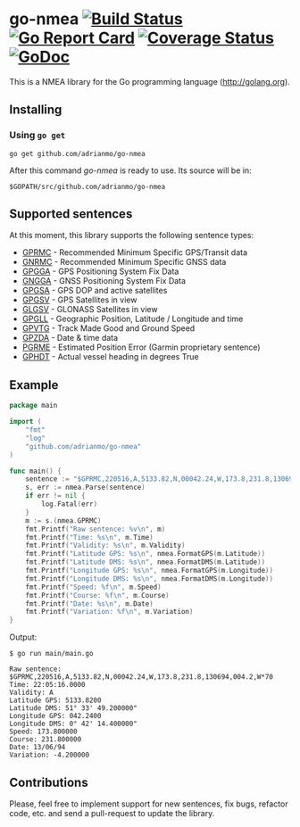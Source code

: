# go-nmea [![Build Status](https://travis-ci.org/adrianmo/go-nmea.svg?branch=master)](https://travis-ci.org/adrianmo/go-nmea) [![Go Report Card](https://goreportcard.com/badge/github.com/adrianmo/go-nmea)](https://goreportcard.com/report/github.com/adrianmo/go-nmea) [![Coverage Status](https://coveralls.io/repos/adrianmo/go-nmea/badge.svg?branch=master&service=github)](https://coveralls.io/github/adrianmo/go-nmea?branch=master) [![GoDoc](https://godoc.org/github.com/adrianmo/go-nmea?status.svg)](https://godoc.org/github.com/adrianmo/go-nmea)

This is a NMEA library for the Go programming language (http://golang.org).

## Installing

### Using `go get`

    go get github.com/adrianmo/go-nmea

After this command *go-nmea* is ready to use. Its source will be in:

    $GOPATH/src/github.com/adrianmo/go-nmea

## Supported sentences

At this moment, this library supports the following sentence types:

- [GPRMC](http://aprs.gids.nl/nmea/#rmc) - Recommended Minimum Specific GPS/Transit data
- [GNRMC](http://aprs.gids.nl/nmea/#rmc) - Recommended Minimum Specific GNSS data
- [GPGGA](http://aprs.gids.nl/nmea/#gga) - GPS Positioning System Fix Data
- [GNGGA](http://aprs.gids.nl/nmea/#gga) - GNSS Positioning System Fix Data
- [GPGSA](http://aprs.gids.nl/nmea/#gsa) - GPS DOP and active satellites
- [GPGSV](http://aprs.gids.nl/nmea/#gsv) - GPS Satellites in view
- [GLGSV](http://aprs.gids.nl/nmea/#gsv) - GLONASS Satellites in view
- [GPGLL](http://aprs.gids.nl/nmea/#gll) - Geographic Position, Latitude / Longitude and time
- [GPVTG](http://aprs.gids.nl/nmea/#vtg) - Track Made Good and Ground Speed
- [GPZDA](http://aprs.gids.nl/nmea/#zda) - Date & time data
- [PGRME](http://aprs.gids.nl/nmea/#rme) - Estimated Position Error (Garmin proprietary sentence)
- [GPHDT](http://aprs.gids.nl/nmea/#hdt) - Actual vessel heading in degrees True


## Example

```go
package main

import (
	"fmt"
	"log"
	"github.com/adrianmo/go-nmea"
)

func main() {
	sentence := "$GPRMC,220516,A,5133.82,N,00042.24,W,173.8,231.8,130694,004.2,W*70"
	s, err := nmea.Parse(sentence)
	if err != nil {
		log.Fatal(err)
	}
	m := s.(nmea.GPRMC)
	fmt.Printf("Raw sentence: %v\n", m)
	fmt.Printf("Time: %s\n", m.Time)
	fmt.Printf("Validity: %s\n", m.Validity)
	fmt.Printf("Latitude GPS: %s\n", nmea.FormatGPS(m.Latitude))
	fmt.Printf("Latitude DMS: %s\n", nmea.FormatDMS(m.Latitude))
	fmt.Printf("Longitude GPS: %s\n", nmea.FormatGPS(m.Longitude))
	fmt.Printf("Longitude DMS: %s\n", nmea.FormatDMS(m.Longitude))
	fmt.Printf("Speed: %f\n", m.Speed)
	fmt.Printf("Course: %f\n", m.Course)
	fmt.Printf("Date: %s\n", m.Date)
	fmt.Printf("Variation: %f\n", m.Variation)
}
```

Output:

```
$ go run main/main.go

Raw sentence: $GPRMC,220516,A,5133.82,N,00042.24,W,173.8,231.8,130694,004.2,W*70
Time: 22:05:16.0000
Validity: A
Latitude GPS: 5133.8200
Latitude DMS: 51° 33' 49.200000"
Longitude GPS: 042.2400
Longitude DMS: 0° 42' 14.400000"
Speed: 173.800000
Course: 231.800000
Date: 13/06/94
Variation: -4.200000
```

## Contributions

Please, feel free to implement support for new sentences, fix bugs, refactor code, etc. and send a pull-request to update the library.
